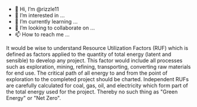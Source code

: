 - 👋 Hi, I’m @rizzle11
- 👀 I’m interested in ...
- 🌱 I’m currently learning ...
- 💞️ I’m looking to collaborate on ...
- 📫 How to reach me ...

<!---
rizzle11/rizzle11 is a ✨ special ✨ repository because its `README.md` (this file) appears on your GitHub profile.
You can click the Preview link to take a look at your changes.
--->
It would be wise to understand Resource Utilization Factors (RUF) which is defined as factors applied to the quantity of total energy (latent and sensible) to develop any project. This factor would include all processes such as exploration, mining, refining, transporting, converting raw materials for end use. The critical path of all energy to and from the point of exploration to the completed project should be charted. Independent RUFs are carefully calculated for coal, gas, oil, and electricity which form part of the total energy used for the project. 
Thereby no such thing as "Green Energy" or "Net Zero".
